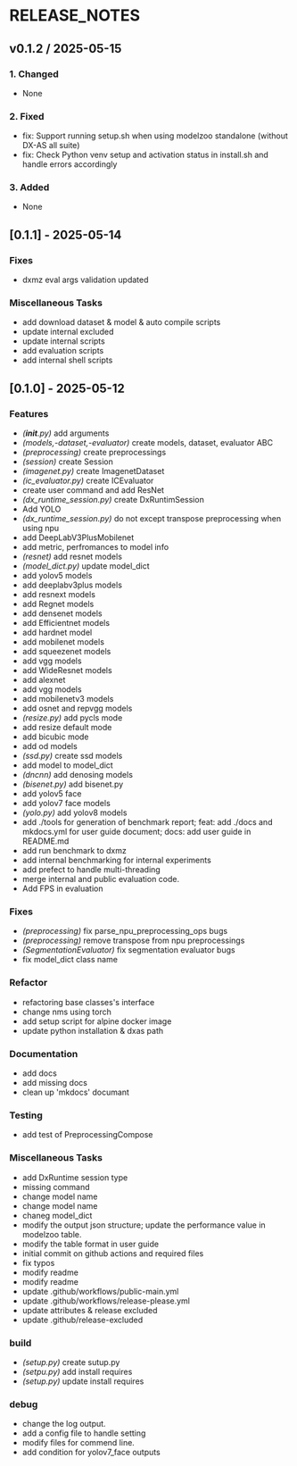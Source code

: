 # RELEASE_NOTES

## v0.1.2 / 2025-05-15
### 1. Changed
- None
### 2. Fixed
- fix: Support running setup.sh when using modelzoo standalone (without DX-AS all suite)
- fix: Check Python venv setup and activation status in install.sh and handle errors accordingly
### 3. Added
- None

## [0.1.1] - 2025-05-14

### Fixes

- dxmz eval args validation updated

### Miscellaneous Tasks

- add download dataset & model & auto compile scripts
- update internal excluded
- update internal scripts
- add evaluation scripts
- add internal shell scripts

## [0.1.0] - 2025-05-12

### Features

- *(__init__.py)* add arguments
- *(models,-dataset,-evaluator)* create models, dataset, evaluator ABC
- *(preprocessing)* create preprocessings
- *(session)* create Session
- *(imagenet.py)* create ImagenetDataset
- *(ic_evaluator.py)* create ICEvaluator
- create user command and add ResNet
- *(dx_runtime_session.py)* create DxRuntimSession
- Add YOLO
- *(dx_runtime_session.py)* do not except transpose preprocessing when using npu
- add DeepLabV3PlusMobilenet
- add metric, perfromances to model info
- *(resnet)* add resnet models
- *(model_dict.py)* update model_dict
- add yolov5 models
- add deeplabv3plus models
- add resnext models
- add Regnet models
- add densenet models
- add Efficientnet models
- add hardnet model
- add mobilenet models
- add squeezenet models
- add vgg models
- add WideResnet models
- add alexnet
- add vgg models
- add mobilenetv3 models
- add osnet and repvgg models
- *(resize.py)* add pycls mode
- add resize default mode
- add bicubic mode
- add od models
- *(ssd.py)* create ssd models
- add model to model_dict
- *(dncnn)* add denosing models
- *(bisenet.py)* add bisenet.py
- add yolov5 face
- add yolov7 face models
- *(yolo.py)* add yolov8 models
- add ./tools for generation of benchmark report; feat: add ./docs and mkdocs.yml for user guide document; docs: add user guide in  README.md
- add run benchmark to dxmz
- add internal benchmarking for internal experiments
- add prefect to handle multi-threading
- merge internal and public evaluation code.
- Add FPS in evaluation

### Fixes

- *(preprocessing)* fix parse_npu_preprocessing_ops bugs
- *(preprocessing)* remove transpose from npu preprocessings
- *(SegmentationEvaluator)* fix segmentation evaluator bugs
- fix model_dict class name

### Refactor

- refactoring base classes's interface
- change nms using torch
- add setup script for alpine docker image
- update python installation & dxas path

### Documentation

- add docs
- add missing docs
- clean up 'mkdocs' documant

### Testing

- add test of PreprocessingCompose

### Miscellaneous Tasks

- add DxRuntime session type
- missing command
- change model name
- change model name
- chaneg model_dict
- modify the output json structure; update the performance value in modelzoo table.
- modify the table format in user guide
- initial commit on github actions and required files
- fix typos
- modify readme
- modify readme
- update .github/workflows/public-main.yml
- update .github/workflows/release-please.yml
- update attributes & release excluded
- update .github/release-excluded

### build

- *(setup.py)* create sutup.py
- *(setpu.py)* add install requires
- *(setup.py)* update install requires

### debug

- change the log output.
- add a config file to handle setting
- modify files for  commend line.
- add condition for yolov7_face outputs

<!-- generated by git-cliff -->
